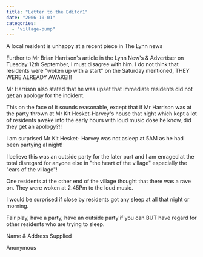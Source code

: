 ```yaml
---
title: "Letter to the Editor1"
date: "2006-10-01"
categories: 
  - "village-pump"
---
```


A local resident is unhappy at a recent piece in The Lynn news

Further to Mr Brian Harrison's article in the Lynn New's & Advertiser on Tuesday 12th September, I must disagree with him. I do not think that residents were "woken up with a start" on the Saturday mentioned, THEY WERE ALREADY AWAKE!!!

Mr Harrison also stated that he was upset that immediate residents did not get an apology for the incident.

This on the face of it sounds reasonable, except that if Mr Harrison was at the party thrown at Mr Kit Hesket-Harvey's house that night which kept a lot of residents awake into the early hours with loud music dose he know, did they get an apology?!!

I am surprised Mr Kit Hesket- Harvey was not asleep at 5AM as he had been partying al night!

I believe this was an outside party for the later part and I am enraged at the total disregard for anyone else in "the heart of the village" especially the "ears of the village"!

One residents at the other end of the village thought that there was a rave on. They were woken at 2.45Pm to the loud music.

I would be surprised if close by residents got any sleep at all that night or morning.

Fair play, have a party, have an outside party if you can BUT have regard for other residents who are trying to sleep.

Name & Address Supplied

Anonymous
